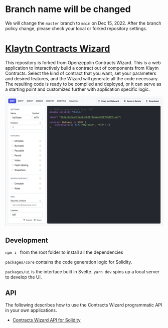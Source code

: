 # Branch name will be changed

We will change the `master` branch to `main` on Dec 15, 2022.
After the branch policy change, please check your local or forked repository settings.

# [Klaytn Contracts Wizard](https://github.com/klaytn/klaytn-contracts-wizard.git)


This repository is forked from Openzepplin Contracts Wizard. This is a web application to interactively build a contract out of components from Klaytn Contracts. Select the kind of contract that you want, set your parameters and desired features, and the Wizard will generate all the code necessary. The resulting code is ready to be compiled and deployed, or it can serve as a starting point and customized further with application specific logic.

![](./tw-card.png)

## Development
`npm i ` from the root folder to install all the dependencies 

`packages/core` contains the code generation logic for Solidity.

`packages/ui` is the interface built in Svelte. `yarn dev` spins up a local server to develop the UI.

## API

The following describes how to use the Contracts Wizard programmatic API in your own applications.

- [Contracts Wizard API for Solidity](packages/core/README.md)
